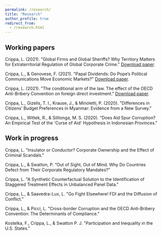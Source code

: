 ```yaml
---
permalink: /research/
title: "Research"
author_profile: true
redirect_from: 
  - /research.html
---
```

## Working papers
Crippa, L. (2021). "Global Firms and Global Sheriffs? Why Territory Matters for Extraterritorial Regulation of Global Corporate Crime." [Download paper](https://lorenzo-crippa.github.io/files/sheriffs.pdf).

Crippa, L., & Genovese, F. (2021). "Papal Dividends: Do Pope’s Political Communications Move Economic Markets?" [Download paper](https://lorenzo-crippa.github.io/files/papal_dividends.pdf).

Crippa, L. (2021). "The conditional arm of the law. The effect of the OECD Anti-Bribery Convention on foreign direct investment." [Download paper](https://lorenzo-crippa.github.io/files/conditional_arm.pdf).

Crippa, L., Gizelis, T. I., Krause, J., & Minoletti, P. (2020). "Differences in Citizens’ Budget Preferences in Myanmar: Evidence from a New Survey."

Crippa, L., Wittek, R., & Silitonga, M. S. (2020). "Does Aid Spur Corruption? An Empirical Test of the 'Curse of Aid' Hypothesis in Indonesian Provinces."

## Work in progress

Crippa, L. "Insulator or Conductor? Corporate Ownership and the Effect of Criminal Scandals."

Crippa, L., & Swatton, P. “Out of Sight, Out of Mind. Why Do Countries Defect from Their Corporate Regulatory Mandates?”

Crippa, L. "A Synthetic Counterfactual Solution to the Identification of Staggered Treatment Effects in Unbalanced Panel Data."

Crippa, L., & Saavedra-Lux, L. "Go Fight Elsewhere! FDI and the Diffusion of Conflict."

Crippa, L., & Picci, L. "Cross-border Corruption and the OECD Anti-Bribery Convention: The Determinants of Compliance."

Kostelka, F., Crippa, L., & Swatton P. J. "Participation and Inequality in the U.S. States."
